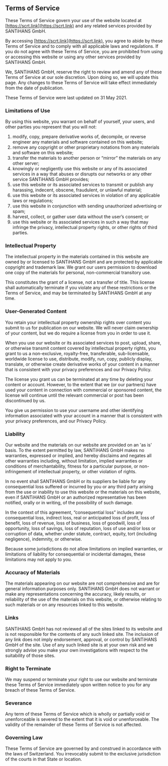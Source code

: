 ## Terms of Service

These Terms of Service govern your use of the website located at [https://scrt.link](https://scrt.link) and any related services provided by SANTiHANS GmbH.

By accessing [https://scrt.link](https://scrt.link), you agree to abide by these Terms of Service and to comply with all applicable laws and regulations. If you do not agree with these Terms of Service, you are prohibited from using or accessing this website or using any other services provided by SANTiHANS GmbH.

We, SANTiHANS GmbH, reserve the right to review and amend any of these Terms of Service at our sole discretion. Upon doing so, we will update this page. Any changes to these Terms of Service will take effect immediately from the date of publication.

These Terms of Service were last updated on 31 May 2021.

### Limitations of Use

By using this website, you warrant on behalf of yourself, your users, and other parties you represent that you will not:

1.  modify, copy, prepare derivative works of, decompile, or reverse engineer any materials and software contained on this website;
2.  remove any copyright or other proprietary notations from any materials and software on this website;
3.  transfer the materials to another person or “mirror” the materials on any other server;
4.  knowingly or negligently use this website or any of its associated services in a way that abuses or disrupts our networks or any other service SANTiHANS GmbH provides;
5.  use this website or its associated services to transmit or publish any harassing, indecent, obscene, fraudulent, or unlawful material;
6.  use this website or its associated services in violation of any applicable laws or regulations;
7.  use this website in conjunction with sending unauthorized advertising or spam;
8.  harvest, collect, or gather user data without the user’s consent; or
9.  use this website or its associated services in such a way that may infringe the privacy, intellectual property rights, or other rights of third parties.

### Intellectual Property

The intellectual property in the materials contained in this website are owned by or licensed to SANTiHANS GmbH and are protected by applicable copyright and trademark law. We grant our users permission to download one copy of the materials for personal, non-commercial transitory use.

This constitutes the grant of a license, not a transfer of title. This license shall automatically terminate if you violate any of these restrictions or the Terms of Service, and may be terminated by SANTiHANS GmbH at any time.

### User-Generated Content

You retain your intellectual property ownership rights over content you submit to us for publication on our website. We will never claim ownership of your content, but we do require a license from you in order to use it.

When you use our website or its associated services to post, upload, share, or otherwise transmit content covered by intellectual property rights, you grant to us a non-exclusive, royalty-free, transferable, sub-licensable, worldwide license to use, distribute, modify, run, copy, publicly display, translate, or otherwise create derivative works of your content in a manner that is consistent with your privacy preferences and our Privacy Policy.

The license you grant us can be terminated at any time by deleting your content or account. However, to the extent that we (or our partners) have used your content in connection with commercial or sponsored content, the license will continue until the relevant commercial or post has been discontinued by us.

You give us permission to use your username and other identifying information associated with your account in a manner that is consistent with your privacy preferences, and our Privacy Policy.

### Liability

Our website and the materials on our website are provided on an 'as is' basis. To the extent permitted by law, SANTiHANS GmbH makes no warranties, expressed or implied, and hereby disclaims and negates all other warranties including, without limitation, implied warranties or conditions of merchantability, fitness for a particular purpose, or non-infringement of intellectual property, or other violation of rights.

In no event shall SANTiHANS GmbH or its suppliers be liable for any consequential loss suffered or incurred by you or any third party arising from the use or inability to use this website or the materials on this website, even if SANTiHANS GmbH or an authorized representative has been notified, orally or in writing, of the possibility of such damage.

In the context of this agreement, “consequential loss” includes any consequential loss, indirect loss, real or anticipated loss of profit, loss of benefit, loss of revenue, loss of business, loss of goodwill, loss of opportunity, loss of savings, loss of reputation, loss of use and/or loss or corruption of data, whether under statute, contract, equity, tort (including negligence), indemnity, or otherwise.

Because some jurisdictions do not allow limitations on implied warranties, or limitations of liability for consequential or incidental damages, these limitations may not apply to you.

### Accuracy of Materials

The materials appearing on our website are not comprehensive and are for general information purposes only. SANTiHANS GmbH does not warrant or make any representations concerning the accuracy, likely results, or reliability of the use of the materials on this website, or otherwise relating to such materials or on any resources linked to this website.

### Links

SANTiHANS GmbH has not reviewed all of the sites linked to its website and is not responsible for the contents of any such linked site. The inclusion of any link does not imply endorsement, approval, or control by SANTiHANS GmbH of the site. Use of any such linked site is at your own risk and we strongly advise you make your own investigations with respect to the suitability of those sites.

### Right to Terminate

We may suspend or terminate your right to use our website and terminate these Terms of Service immediately upon written notice to you for any breach of these Terms of Service.

### Severance

Any term of these Terms of Service which is wholly or partially void or unenforceable is severed to the extent that it is void or unenforceable. The validity of the remainder of these Terms of Service is not affected.

### Governing Law

These Terms of Service are governed by and construed in accordance with the laws of Switzerland. You irrevocably submit to the exclusive jurisdiction of the courts in that State or location.
